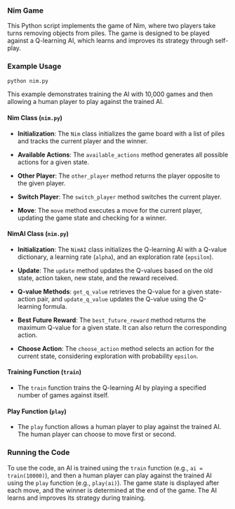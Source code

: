 ### Nim Game

This Python script implements the game of Nim, where two players take turns removing objects from piles. The game is designed to be played against a Q-learning AI, which learns and improves its strategy through self-play.

### Example Usage

```bash
python nim.py
```

This example demonstrates training the AI with 10,000 games and then allowing a human player to play against the trained AI.

#### Nim Class (`nim.py`)

- **Initialization**: The `Nim` class initializes the game board with a list of piles and tracks the current player and the winner.

- **Available Actions**: The `available_actions` method generates all possible actions for a given state.

- **Other Player**: The `other_player` method returns the player opposite to the given player.

- **Switch Player**: The `switch_player` method switches the current player.

- **Move**: The `move` method executes a move for the current player, updating the game state and checking for a winner.

#### NimAI Class (`nim.py`)

- **Initialization**: The `NimAI` class initializes the Q-learning AI with a Q-value dictionary, a learning rate (`alpha`), and an exploration rate (`epsilon`).

- **Update**: The `update` method updates the Q-values based on the old state, action taken, new state, and the reward received.

- **Q-value Methods**: `get_q_value` retrieves the Q-value for a given state-action pair, and `update_q_value` updates the Q-value using the Q-learning formula.

- **Best Future Reward**: The `best_future_reward` method returns the maximum Q-value for a given state. It can also return the corresponding action.

- **Choose Action**: The `choose_action` method selects an action for the current state, considering exploration with probability `epsilon`.

#### Training Function (`train`)

- The `train` function trains the Q-learning AI by playing a specified number of games against itself.

#### Play Function (`play`)

- The `play` function allows a human player to play against the trained AI. The human player can choose to move first or second.

### Running the Code

To use the code, an AI is trained using the `train` function (e.g., `ai = train(10000)`), and then a human player can play against the trained AI using the `play` function (e.g., `play(ai)`). The game state is displayed after each move, and the winner is determined at the end of the game. The AI learns and improves its strategy during training.

